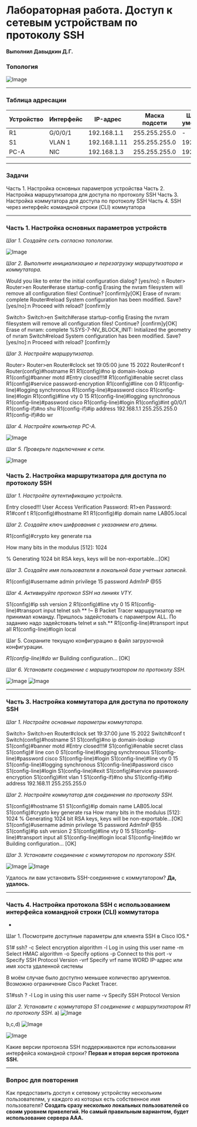 # Лабораторная работа. Доступ к сетевым устройствам по протоколу SSH

**Выполнил Давыдкин Д.Г.**

### Топология

![Image]()

------------

### Таблица адресации

| Устройство  | Интерфейс  | IP-адрес  | Маска подсети  | Шлюз по умолчанию |
| ------------ | ------------ | ------------ | ------------ | ------------ |
| R1  | G/0/0/1  | 192.168.1.1  | 255.255.255.0  | -  |
| S1  | VLAN 1 | 192.168.1.11 | 255.255.255.0    |  192.168.1.1  |
| PC-A  |  NIC | 192.168.1.3  | 255.255.255.0    | 192.168.1.1   |


------------

### Задачи

Часть 1. Настройка основных параметров устройства
Часть 2. Настройка маршрутизатора для доступа по протоколу SSH
Часть 3. Настройка коммутатора для доступа по протоколу SSH
Часть 4. SSH через интерфейс командной строки (CLI) коммутатора


------------

### Часть 1. Настройка основных параметров устройств

*Шаг 1. Создайте сеть согласно топологии.*

![Image]()

*Шаг 2. Выполните инициализацию и перезагрузку маршрутизатора и коммутатора.*

Would you like to enter the initial configuration dialog? [yes/no]: n
Router>
Router>en
Router#erase startup-config 
Erasing the nvram filesystem will remove all configuration files! Continue? [confirm]y[OK]
Erase of nvram: complete
Router#reload
System configuration has been modified. Save? [yes/no]:n
Proceed with reload? [confirm]y


Switch>
Switch>en
Switch#erase startup-config
Erasing the nvram filesystem will remove all configuration files! Continue? [confirm]y[OK]
Erase of nvram: complete
%SYS-7-NV_BLOCK_INIT: Initialized the geometry of nvram
Switch#reload
System configuration has been modified. Save? [yes/no]:n
Proceed with reload? [confirm]y

*Шаг 3. Настройте маршрутизатор.*

Router>
Router>en
Router#clock set 19:05:00 june 15 2022
Router#conf t
Router(config)#hostname R1
R1(config)#no ip domain-lookup 
R1(config)#banner motd #Entry closed!!!#
R1(config)#enable secret class
R1(config)#service password-encryption 
R1(config)#line con 0
R1(config-line)#logging synchronous
R1(config-line)#password cisco
R1(config-line)#login
R1(config)#line vty 0 15
R1(config-line)#logging synchronous
R1(config-line)#password cisco
R1(config-line)#login
R1(config)#int g0/0/1
R1(config-if)#no shu
R1(config-if)#ip address 192.168.1.1 255.255.255.0
R1(config-if)#do wr


*Шаг 4. Настройте компьютер PC-A.*

![Image]()

*Шаг 5. Проверьте подключение к сети.*

![Image]()

### Часть 2. Настройка маршрутизатора для доступа по протоколу SSH

*Шаг 1. Настройте аутентификацию устройств.*

Entry closed!!!
User Access Verification
Password: 
R1>en
Password: 
R1#conf t
R1(config)#hostname R1
R1(config)#ip domain name LAB05.local

*Шаг 2. Создайте ключ шифрования с указанием его длины.*

R1(config)#crypto key generate rsa

How many bits in the modulus [512]: 1024

% Generating 1024 bit RSA keys, keys will be non-exportable...[OK]

*Шаг 3. Создайте имя пользователя в локальной базе учетных записей.*

R1(config)#username admin privilege 15 password  Adm1nP @55


*Шаг 4. Активируйте протокол SSH на линиях VTY.*

S1(config)#ip ssh version 2
R1(config)#line vty 0 15
R1(config-line)#transport input telnet ssh    ** !~ В Packet Tracer маршрутизатор не принимал команду. Пришлось задейстовать с параметром ALL. По заданию надо задейстовать telnet и ssh.**
R1(config-line)#transport input all
R1(config-line)#login local

Шаг 5. Сохраните текущую конфигурацию в файл загрузочной конфигурации.

*R1(config-line)#do wr*
Building configuration...
[OK]

*Шаг 6. Установите соединение с маршрутизатором по протоколу SSH.*

![Image]()
![Image]()


------------


### Часть 3. Настройка коммутатора для доступа по протоколу SSH

*Шаг 1. Настройте основные параметры коммутатора.*

Switch>
Switch>en
Router#clock set 19:37:00 june 15 2022
Switch#conf t
Switch(config)#hostname S1
S1(config)#no ip domain-lookup 
S1(config)#banner motd #Entry closed!!!#
S1(config)#enable secret class
S1(config)#  line con 0
S1(config-line)#logging synchronous 
S1(config-line)#password cisco
S1(config-line)#login
S1(config-line)#line vty 0 15
S1(config-line)#logging synchronous 
S1(config-line)#password cisco
S1(config-line)#login
S1(config-line)#exit
S1(config)#service password-encryption 
S1(config)#int vlan 1
S1(config-if)#no shu
S1(config-if)#ip address 192.168.11 255.255.255.0

*Шаг 2. Настройте коммутатор для соединения по протоколу SSH.*

S1(config)#hostname S1
S1(config)#ip domain name LAB05.local
S1(config)#crypto key generate rsa
How many bits in the modulus [512]: 1024
% Generating 1024 bit RSA keys, keys will be non-exportable...[OK]
S1(config)#username admin privilege 15 password Adm1nP @55
S1(config)#ip ssh version 2
S1(config)#line vty 0 15
S1(config-line)#transport input all
S1(config-line)#login local
S1(config-line)#do wr
Building configuration...
[OK]

*Шаг 3. Установите соединение с коммутатором по протоколу SSH.*

![Image]()
![Image]()

Удалось ли вам установить SSH-соединение с коммутатором? **Да, удалось.**


------------

### Часть 4. Настройка протокола SSH с использованием интерфейса командной строки (CLI) коммутатора
*
Шаг 1. Посмотрите доступные параметры для клиента SSH в Cisco IOS.*

S1# ssh? 
  -c Select encryption algorithm
  -l Log in using this user name
  -m Select HMAC algorithm
  -o Specify options
  -p Connect to this port
  -v Specify SSH Protocol Version
  -vrf Specify vrf name
  WORD IP-адрес или имя хоста удаленной системы

В моём случае было доступно меньшее количество аргументов. Возможно ограничение Cisco Packet Tracer.

S1#ssh ?
  -l  Log in using this user name
  -v  Specify SSH Protocol Version

*Шаг 2. Установите с коммутатора S1 соединение с маршрутизатором R1 по протоколу SSH.*
a) 
![Image]()

b,c,d) 
![Image]()

![Image]()

Какие версии протокола SSH поддерживаются при использовании интерфейса командной строки? **Первая и вторая версия протокола SSH.**


------------
### Вопрос для повторения

Как предоставить доступ к сетевому устройству нескольким пользователям, у каждого из которых есть собственное имя пользователя? **Создать сразу несколько локальных пользователей со своим уровнем привелегий. Но самый правильным вариантом, будет использование сервера ААА.**
